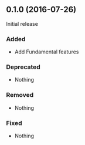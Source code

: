 ## 0.1.0 (2016-07-26)

Initial release

### Added

- Add Fundamental features

### Deprecated

- Nothing

### Removed

- Nothing

### Fixed

- Nothing
